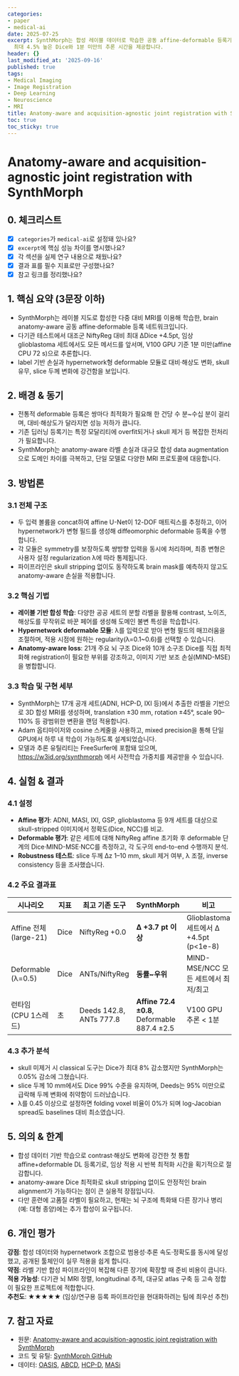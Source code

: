 ```yaml
---
categories:
- paper
- medical-ai
date: 2025-07-25
excerpt: SynthMorph는 합성 레이블 데이터로 학습한 공동 affine·deformable 등록기이며, 다기관 MRI에서 기존 도구보다
  최대 4.5% 높은 Dice와 1분 미만의 추론 시간을 제공합니다.
header: {}
last_modified_at: '2025-09-16'
published: true
tags:
- Medical Imaging
- Image Registration
- Deep Learning
- Neuroscience
- MRI
title: Anatomy-aware and acquisition-agnostic joint registration with SynthMorph
toc: true
toc_sticky: true
---
```

# Anatomy-aware and acquisition-agnostic joint registration with SynthMorph

## 0. 체크리스트
- [x] `categories`가 `medical-ai`로 설정돼 있나요?
- [x] `excerpt`에 핵심 성능 차이를 명시했나요?
- [x] 각 섹션을 실제 연구 내용으로 채웠나요?
- [x] 결과 표를 필수 지표로만 구성했나요?
- [x] 참고 링크를 정리했나요?

## 1. 핵심 요약 (3문장 이하)
- SynthMorph는 레이블 지도로 합성한 다중 대비 MRI를 이용해 학습한, brain anatomy-aware 공동 affine·deformable 등록 네트워크입니다.
- 다기관 테스트에서 대조군 NiftyReg 대비 최대 ΔDice +4.5pt, 임상 glioblastoma 세트에서도 모든 메서드를 앞서며, V100 GPU 기준 1분 미만(affine CPU 72 s)으로 추론합니다.
- label 기반 손실과 hypernetwork형 deformable 모듈로 대비·해상도 변화, skull 유무, slice 두께 변화에 강건함을 보입니다.

## 2. 배경 & 동기
- 전통적 deformable 등록은 쌍마다 최적화가 필요해 한 건당 수 분~수십 분이 걸리며, 대비·해상도가 달라지면 성능 저하가 큽니다.
- 기존 딥러닝 등록기는 특정 모달리티에 overfit되거나 skull 제거 등 복잡한 전처리가 필요합니다.
- SynthMorph는 anatomy-aware 라벨 손실과 대규모 합성 data augmentation으로 도메인 차이를 극복하고, 단일 모델로 다양한 MRI 프로토콜에 대응합니다.

## 3. 방법론
### 3.1 전체 구조
- 두 입력 볼륨을 concat하여 affine U-Net이 12-DOF 매트릭스를 추정하고, 이어 hypernetwork가 변형 필드를 생성해 diffeomorphic deformable 등록을 수행합니다.
- 각 모듈은 symmetry를 보장하도록 쌍방향 입력을 동시에 처리하며, 최종 변형은 사용자 설정 regularization λ에 따라 통제됩니다.
- 파이프라인은 skull stripping 없이도 동작하도록 brain mask를 예측하지 않고도 anatomy-aware 손실을 적용합니다.

### 3.2 핵심 기법
- **레이블 기반 합성 학습**: 다양한 공공 세트의 분할 라벨을 활용해 contrast, 노이즈, 해상도를 무작위로 바꾼 페어를 생성해 도메인 불변 특성을 학습합니다.
- **Hypernetwork deformable 모듈**: λ를 입력으로 받아 변형 필드의 매끄러움을 조절하며, 적용 시점에 원하는 regularity(λ=0.1~0.6)를 선택할 수 있습니다.
- **Anatomy-aware loss**: 21개 주요 뇌 구조 Dice와 10개 소구조 Dice를 직접 최적화해 registration이 필요한 부위를 강조하고, 이미지 기반 보조 손실(MIND-MSE)을 병합합니다.

### 3.3 학습 및 구현 세부
- SynthMorph는 17개 공개 세트(ADNI, HCP-D, IXI 등)에서 추출한 라벨을 기반으로 3D 합성 MRI를 생성하며, translation ±30 mm, rotation ±45°, scale 90–110% 등 광범위한 변환을 랜덤 적용합니다.
- Adam 옵티마이저와 cosine 스케줄을 사용하고, mixed precision을 통해 단일 GPU에서 하루 내 학습이 가능하도록 설계되었습니다.
- 모델과 추론 유틸리티는 FreeSurfer에 포함돼 있으며, https://w3id.org/synthmorph 에서 사전학습 가중치를 제공받을 수 있습니다.

## 4. 실험 & 결과
### 4.1 설정
- **Affine 평가**: ADNI, MASI, IXI, GSP, glioblastoma 등 9개 세트를 대상으로 skull-stripped 이미지에서 정확도(Dice, NCC)를 비교.
- **Deformable 평가**: 같은 세트에 대해 NiftyReg affine 초기화 후 deformable 단계의 Dice·MIND-MSE·NCC를 측정하고, 각 도구의 end-to-end 수행까지 분석.
- **Robustness 테스트**: slice 두께 Δz 1–10 mm, skull 제거 여부, λ 조절, inverse consistency 등을 조사했습니다.

### 4.2 주요 결과표
| 시나리오 | 지표 | 최고 기존 도구 | SynthMorph | 비고 |
| --- | --- | --- | --- | --- |
| Affine 전체(large-21) | Dice | NiftyReg +0.0 | **Δ +3.7 pt 이상** | Glioblastoma 세트에서 Δ +4.5pt (p<1e-8) |
| Deformable (λ=0.5) | Dice | ANTs/NiftyReg | **동률~우위** | MIND-MSE/NCC 모든 세트에서 최저/최고 |
| 런타임 (CPU 1스레드) | 초 | Deeds 142.8, ANTs 777.8 | **Affine 72.4 ±0.8**, Deformable 887.4 ±2.5 | V100 GPU 추론 < 1분 |

### 4.3 추가 분석
- skull 미제거 시 classical 도구는 Dice가 최대 8% 감소했지만 SynthMorph는 0.05% 감소에 그쳤습니다.
- slice 두께 10 mm에서도 Dice 99% 수준을 유지하며, Deeds는 95% 미만으로 급락해 두께 변화에 취약함이 드러났습니다.
- λ를 0.45 이상으로 설정하면 folding voxel 비율이 0%가 되며 log-Jacobian spread도 baselines 대비 최소였습니다.

## 5. 의의 & 한계
- 합성 데이터 기반 학습으로 contrast·해상도 변화에 강건한 첫 통합 affine+deformable DL 등록기로, 임상 적용 시 반복 최적화 시간을 획기적으로 절감합니다.
- anatomy-aware Dice 최적화로 skull stripping 없이도 안정적인 brain alignment가 가능하다는 점이 큰 실용적 장점입니다.
- 다만 훈련에 고품질 라벨이 필요하고, 현재는 뇌 구조에 특화돼 다른 장기나 병리(예: 대형 종양)에는 추가 합성이 요구됩니다.

## 6. 개인 평가
**강점**: 합성 데이터와 hypernetwork 조합으로 범용성·추론 속도·정확도를 동시에 달성했고, 공개된 툴체인이 실무 적용을 쉽게 합니다.  
**약점**: 라벨 기반 합성 파이프라인이 복잡해 다른 장기에 확장할 때 준비 비용이 큽니다.  
**적용 가능성**: 다기관 뇌 MRI 정렬, longitudinal 추적, 대규모 atlas 구축 등 고속 정합이 필요한 프로젝트에 적합합니다.  
**추천도**: ★★★★★ (임상/연구용 등록 파이프라인을 현대화하려는 팀에 최우선 추천)

## 7. 참고 자료
- 원문: [Anatomy-aware and acquisition-agnostic joint registration with SynthMorph](https://arxiv.org/abs/2301.11329)
- 코드 및 유틸: [SynthMorph GitHub](https://github.com/voxelmorph/voxelmorph/tree/master/synthmorph)
- 데이터: [OASIS](https://www.oasis-brains.org/), [ABCD](https://abcdstudy.org/), [HCP-D](https://www.humanconnectome.org/study/hcp-lifespan-development), [MASi](https://masi.vanderbilt.edu/)
